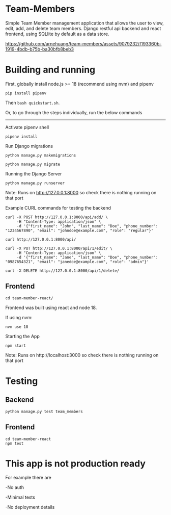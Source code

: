 # Team-Members
Simple Team Member management application that allows the user to view, edit, add, and delete team members. 
Django restful api backend and react frontend, using SQLlite by default as a data store. 


https://github.com/arnehuang/team-members/assets/9079232/f193360b-1919-4bdb-b75b-ba30bfb8beb3



# Building and running
First, globally install node.js >= 18 (recommend using nvm) and pipenv 

`pip install pipenv` 

Then `bash quickstart.sh`. 

Or, to go through the steps individually, run the below commands

---


Activate pipenv shell

`pipenv install`

Run Django migrations

`python manage.py makemigrations`

`python manage.py migrate`

Running the Django Server

`python manage.py runserver`

Note: Runs on http://127.0.0.1:8000 so check there is nothing running on that port

Example CURL commands for testing the backend

```commandline
curl -X POST http://127.0.0.1:8000/api/add/ \
     -H "Content-Type: application/json" \
     -d '{"first_name": "John", "last_name": "Doe", "phone_number": "1234567890", "email": "johndoe@example.com", "role": "regular"}'
```
```commandline
curl http://127.0.0.1:8000/api/
```
```commandline
curl -X PUT http://127.0.0.1:8000/api/1/edit/ \
     -H "Content-Type: application/json" \
     -d '{"first_name": "Jane", "last_name": "Doe", "phone_number": "0987654321", "email": "janedoe@example.com", "role": "admin"}'
```
```commandline
curl -X DELETE http://127.0.0.1:8000/api/1/delete/
```

## Frontend
```commandline
cd team-member-react/
```

Frontend was built using react and node 18.

If using nvm:
```commandline
nvm use 18
```
Starting the App
```commandline
npm start
```

Note: Runs on http://localhost:3000 so check there is nothing running on that port

# Testing
## Backend
```
python manage.py test team_members
```

## Frontend
```commandline
cd team-member-react
npm test
```


# This app is not production ready
For example there are

-No auth

-Minimal tests

-No deployment details
